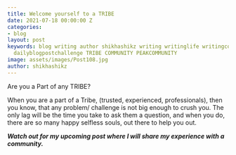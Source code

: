 ```yaml
---
title: Welcome yourself to a TRIBE
date: 2021-07-18 00:00:00 Z
categories:
- blog
layout: post
keywords: blog writing author shikhashikz writing writinglife writingcommunity dailyblogpost
  dailyblogpostchallenge TRIBE COMMUNITY PEAKCOMMUNITY
image: assets/images/Post108.jpg
author: shikhashikz
---
```


Are you a Part of any TRIBE?

When you are a part of a Tribe, (trusted, experienced, professionals), then you know, that any problem/ challenge is not big enough to crush you. The only lag will be the time you take to ask them a question, and when you do, there are so many happy selfless souls, out there to help you out.

***Watch out for my upcoming post where I will share my experience with a community.***
